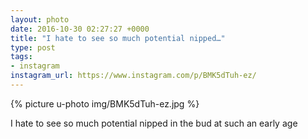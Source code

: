 ```yaml
---
layout: photo
date: 2016-10-30 02:27:27 +0000
title: "I hate to see so much potential nipped…"
type: post
tags:
- instagram
instagram_url: https://www.instagram.com/p/BMK5dTuh-ez/
---
```


{% picture u-photo img/BMK5dTuh-ez.jpg %}

I hate to see so much potential nipped in the bud at such an early age
